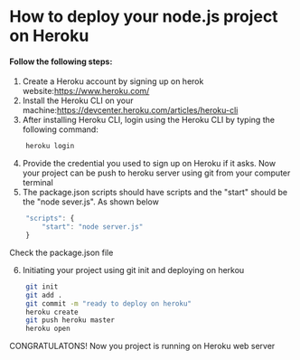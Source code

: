 # How to deploy your node.js project on Heroku

#### Follow the following steps:

1. Create a Heroku account by signing up on herok website:https://www.heroku.com/
2. Install the Heroku CLI on your machine:https://devcenter.heroku.com/articles/heroku-cli
3. After installing Heroku CLI, login using the Heroku CLI by typing the following command:

```sh
    heroku login
```

4. Provide the credential you used to sign up on Heroku if it asks. Now your project can be push to heroku server using git from your computer terminal
5. The package.json scripts should have scripts and the "start" should be the "node sever.js". As shown below

```js
    "scripts": {
        "start": "node server.js"
    }
```

Check the package.json file

6. Initiating your project using git init and deploying on herkou

```sh
    git init
    git add .
    git commit -m "ready to deploy on heroku"
    heroku create
    git push heroku master
    heroku open
```

CONGRATULATONS! Now you project is running on Heroku web server
